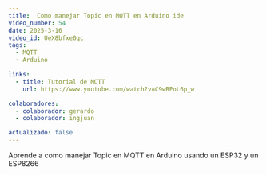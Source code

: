 ```yaml
---
title:  Como manejar Topic en MQTT en Arduino ide
video_number: 54
date: 2025-3-16
video_id: UeX8bfxe0qc
tags:
  - MQTT
  - Arduino

links:
  - title: Tutorial de MQTT
    url: https://www.youtube.com/watch?v=C9wBPoL6p_w

colaboradores:
  - colaborador: gerardo
  - colaborador: ingjuan

actualizado: false
---
```


Aprende a como manejar Topic en MQTT en Arduino usando un ESP32 y un ESP8266